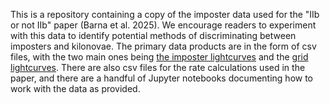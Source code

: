 This is a repository containing a copy of the imposter data used for the "IIb or not IIb" paper (Barna et al. 2025). We encourage readers to experiment with this data to identify potential methods of discriminating between imposters and kilonovae. The primary data products are in the form of csv files, with the two main ones being 
[the imposter lightcurves](https://github.com/tylerbarna/IIb-or-not-IIIb/blob/main/imposter_gp_lightcurves_downsample.csv) and the [grid lightcurves](https://github.com/tylerbarna/IIb-or-not-IIIb/blob/main/bulla_2019.csv). There are also csv files for the rate calculations used in the paper, and there are a handful of 
Jupyter notebooks documenting how to work with the data as provided.
